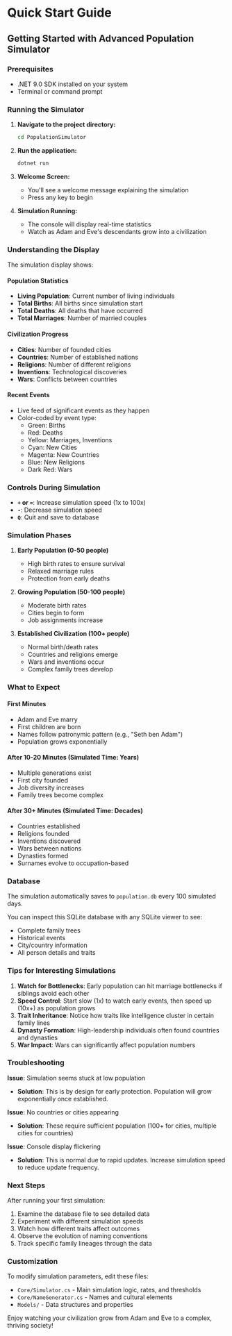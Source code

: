 # Quick Start Guide

## Getting Started with Advanced Population Simulator

### Prerequisites
- .NET 9.0 SDK installed on your system
- Terminal or command prompt

### Running the Simulator

1. **Navigate to the project directory:**
   ```bash
   cd PopulationSimulator
   ```

2. **Run the application:**
   ```bash
   dotnet run
   ```

3. **Welcome Screen:**
   - You'll see a welcome message explaining the simulation
   - Press any key to begin

4. **Simulation Running:**
   - The console will display real-time statistics
   - Watch as Adam and Eve's descendants grow into a civilization

### Understanding the Display

The simulation display shows:

#### Population Statistics
- **Living Population**: Current number of living individuals
- **Total Births**: All births since simulation start
- **Total Deaths**: All deaths that have occurred
- **Total Marriages**: Number of married couples

#### Civilization Progress
- **Cities**: Number of founded cities
- **Countries**: Number of established nations
- **Religions**: Number of different religions
- **Inventions**: Technological discoveries
- **Wars**: Conflicts between countries

#### Recent Events
- Live feed of significant events as they happen
- Color-coded by event type:
  - Green: Births
  - Red: Deaths
  - Yellow: Marriages, Inventions
  - Cyan: New Cities
  - Magenta: New Countries
  - Blue: New Religions
  - Dark Red: Wars

### Controls During Simulation

- **`+` or `=`**: Increase simulation speed (1x to 100x)
- **`-`**: Decrease simulation speed
- **`Q`**: Quit and save to database

### Simulation Phases

1. **Early Population (0-50 people)**
   - High birth rates to ensure survival
   - Relaxed marriage rules
   - Protection from early deaths

2. **Growing Population (50-100 people)**
   - Moderate birth rates
   - Cities begin to form
   - Job assignments increase

3. **Established Civilization (100+ people)**
   - Normal birth/death rates
   - Countries and religions emerge
   - Wars and inventions occur
   - Complex family trees develop

### What to Expect

#### First Minutes
- Adam and Eve marry
- First children are born
- Names follow patronymic pattern (e.g., "Seth ben Adam")
- Population grows exponentially

#### After 10-20 Minutes (Simulated Time: Years)
- Multiple generations exist
- First city founded
- Job diversity increases
- Family trees become complex

#### After 30+ Minutes (Simulated Time: Decades)
- Countries established
- Religions founded
- Inventions discovered
- Wars between nations
- Dynasties formed
- Surnames evolve to occupation-based

### Database

The simulation automatically saves to `population.db` every 100 simulated days.

You can inspect this SQLite database with any SQLite viewer to see:
- Complete family trees
- Historical events
- City/country information
- All person details and traits

### Tips for Interesting Simulations

1. **Watch for Bottlenecks**: Early population can hit marriage bottlenecks if siblings avoid each other
2. **Speed Control**: Start slow (1x) to watch early events, then speed up (10x+) as population grows
3. **Trait Inheritance**: Notice how traits like intelligence cluster in certain family lines
4. **Dynasty Formation**: High-leadership individuals often found countries and dynasties
5. **War Impact**: Wars can significantly affect population numbers

### Troubleshooting

**Issue**: Simulation seems stuck at low population
- **Solution**: This is by design for early protection. Population will grow exponentially once established.

**Issue**: No countries or cities appearing
- **Solution**: These require sufficient population (100+ for cities, multiple cities for countries)

**Issue**: Console display flickering
- **Solution**: This is normal due to rapid updates. Increase simulation speed to reduce update frequency.

### Next Steps

After running your first simulation:
1. Examine the database file to see detailed data
2. Experiment with different simulation speeds
3. Watch how different traits affect outcomes
4. Observe the evolution of naming conventions
5. Track specific family lineages through the data

### Customization

To modify simulation parameters, edit these files:
- `Core/Simulator.cs` - Main simulation logic, rates, and thresholds
- `Core/NameGenerator.cs` - Names and cultural elements
- `Models/` - Data structures and properties

Enjoy watching your civilization grow from Adam and Eve to a complex, thriving society!
